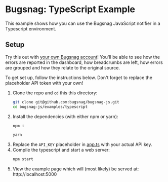 # Bugsnag: TypeScript Example

This example shows how you can use the Bugsnag JavaScript notifier in a Typescript environment.

## Setup

Try this out with [your own Bugsnag account](https://app.bugsnag.com/user/new)!
You'll be able to see how the errors are reported in the dashboard, how breadcrumbs
are left, how errors are grouped and how they relate to the original source.

To get set up, follow the instructions below. Don't forget to replace the placeholder
API token with your own!

1. Clone the repo and `cd` this this directory:
    ```sh
    git clone git@github.com:bugsnag/bugsnag-js.git
    cd bugsnag-js/examples/typescript
    ```
1. Install the dependencies (with either npm or yarn):
    ```sh
    npm i
    ```
    ```sh
    yarn
    ```
1. Replace the `API_KEY` placeholder in [app.ts](app.ts) with your actual API key.
1. Compile the typescript and start a web server:
    ```sh
    npm start
    ```
1. View the example page which will (most likely) be served at: http://localhost:5000
